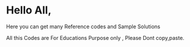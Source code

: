 # Hello All,
      
  Here you can get many Reference codes and Sample Solutions
  
  All this Codes are For Educations Purpose only ,  Please Dont copy,paste.
